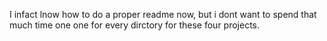 I infact lnow how to do a proper readme now, but i dont want to spend that much time one one for every dirctory for these four projects.